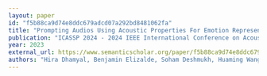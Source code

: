 ```yaml
---
layout: paper
id: "f5b88ca9d74e8ddc679adcd07a292bd8481062fa"
title: "Prompting Audios Using Acoustic Properties For Emotion Representation"
publication: "ICASSP 2024 - 2024 IEEE International Conference on Acoustics, Speech and Signal Processing (ICASSP)"
year: 2023
external_url: https://www.semanticscholar.org/paper/f5b88ca9d74e8ddc679adcd07a292bd8481062fa
authors: "Hira Dhamyal, Benjamin Elizalde, Soham Deshmukh, Huaming Wang, Bhiksha Raj, Rita Singh"
---
```

